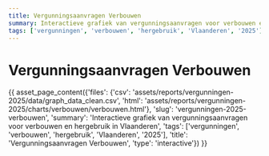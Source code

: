 ```yaml
---
title: Vergunningsaanvragen Verbouwen
summary: Interactieve grafiek van vergunningsaanvragen voor verbouwen en hergebruik in Vlaanderen
tags: ['vergunningen', 'verbouwen', 'hergebruik', 'Vlaanderen', '2025']
---
```

# Vergunningsaanvragen Verbouwen

{{ asset_page_content({'files': {'csv': 'assets/reports/vergunningen-2025/data/graph_data_clean.csv', 'html': 'assets/reports/vergunningen-2025/charts/verbouwen/verbouwen.html'}, 'slug': 'vergunningen-2025-verbouwen', 'summary': 'Interactieve grafiek van vergunningsaanvragen voor verbouwen en hergebruik in Vlaanderen', 'tags': ['vergunningen', 'verbouwen', 'hergebruik', 'Vlaanderen', '2025'], 'title': 'Vergunningsaanvragen Verbouwen', 'type': 'interactive'}) }}
